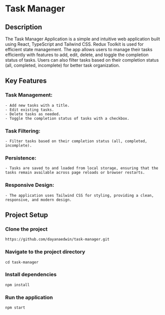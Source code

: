 # Task Manager

## Description
The Task Manager Application is a simple and intuitive web application built using React, TypeScript and Tailwind CSS. Redux Toolkit is used for efficient state management. The app allows users to manage their tasks efficiently with features to add, edit, delete, and toggle the completion status of tasks. Users can also filter tasks based on their completion status (all, completed, incomplete) for better task organization.

## Key Features
 ### Task Management:
    - Add new tasks with a title.
    - Edit existing tasks.
    - Delete tasks as needed.
    - Toggle the completion status of tasks with a checkbox.
 ### Task Filtering:
    - Filter tasks based on their completion status (all, completed, incomplete).
 ### Persistence:
    - Tasks are saved to and loaded from local storage, ensuring that the tasks remain available across page reloads or browser restarts.
 ### Responsive Design:
    - The application uses Tailwind CSS for styling, providing a clean, responsive, and modern design.

## Project Setup

### Clone the project
`https://github.com/dayanaedwin/task-manager.git`

### Navigate to the project directory
`cd task-manager`

### Install dependencies
`npm install`

### Run the application
`npm start`
